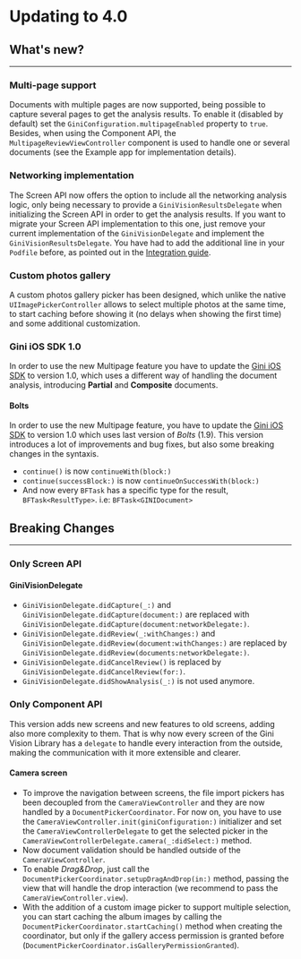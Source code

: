 Updating to 4.0
=============================

## What's new?
---

### Multi-page support
Documents with multiple pages are now supported, being possible to capture several pages to get the analysis results. To enable it (disabled by default) set the `GiniConfiguration.multipageEnabled` property to `true`.
Besides, when using the Component API, the `MultipageReviewViewController` component is used to handle one or several documents (see the Example app for implementation details).

### Networking implementation
The Screen API now offers the option to include all the networking analysis logic, only being necessary to provide a `GiniVisionResultsDelegate` when initializing the Screen API in order to get the analysis results.
If you want to migrate your Screen API implementation to this one, just remove your current implementation of the `GiniVisionDelegate` and implement the `GiniVisionResultsDelegate`. You have had to add the additional line in your `Podfile` before, as pointed out in the [Integration guide](integration.html).

### Custom photos gallery
A custom photos gallery picker has been designed, which unlike the native `UIImagePickerController` allows to select multiple photos at the same time, to start caching before showing it (no delays when showing the first time) and some additional customization.

### Gini iOS SDK 1.0

In order to use the new Multipage feature you have to update the [Gini iOS SDK](https://github.com/gini/gini-sdk-ios) to version 1.0, which uses a different way of handling the document analysis, introducing **Partial** and **Composite** documents.

#### Bolts
In order to use the new Multipage feature, you have to update the [Gini iOS SDK](https://github.com/gini/gini-sdk-ios) to version 1.0 which uses last version of _Bolts_ (1.9). This version introduces a lot of improvements and bug fixes, but also some breaking changes in the syntaxis.
* `continue()` is now `continueWith(block:)`
* `continue(successBlock:)` is now `continueOnSuccessWith(block:)`
* And now every `BFTask` has a specific type for the result, `BFTask<ResultType>`. i.e: `BFTask<GINIDocument>`


## Breaking Changes
---

### Only Screen API
#### GiniVisionDelegate

* `GiniVisionDelegate.didCapture(_:)` and `GiniVisionDelegate.didCapture(document:)` are replaced with `GiniVisionDelegate.didCapture(document:networkDelegate:)`.
* `GiniVisionDelegate.didReview(_:withChanges:)` and `GiniVisionDelegate.didReview(document:withChanges:)` are replaced by `GiniVisionDelegate.didReview(documents:networkDelegate:)`.
* `GiniVisionDelegate.didCancelReview()` is replaced by `GiniVisionDelegate.didCancelReview(for:)`.
* `GiniVisionDelegate.didShowAnalysis(_:)` is not used anymore.

### Only Component API

This version adds new screens and new features to old screens, adding also
more complexity to them. That is why now every screen of the Gini Vision Library has a `delegate` to handle every interaction from the outside, making the communication with it more extensible and clearer.

#### Camera screen
* To improve the navigation between screens, the file import pickers has been decoupled from the `CameraViewController` and they are now handled by a `DocumentPickerCoordinator`. For now on, you have to use the `CameraViewController.init(giniConfiguration:)` initializer and set the `CameraViewControllerDelegate` to get the selected picker in the `CameraViewControllerDelegate.camera(_:didSelect:)` method.
* Now document validation should be handled outside of the `CameraViewController`. 
* To enable _Drag&Drop_, just call the `DocumentPickerCoordinator.setupDragAndDrop(in:)` method, passing the view that will handle the drop interaction (we recommend to pass the `CameraViewController.view`).
* With the addition of a custom image picker to support multiple selection, you can start caching the album images by calling the `DocumentPickerCoordinator.startCaching()` method when creating the coordinator, but only if the gallery access permission is granted before (`DocumentPickerCoordinator.isGalleryPermissionGranted`).
